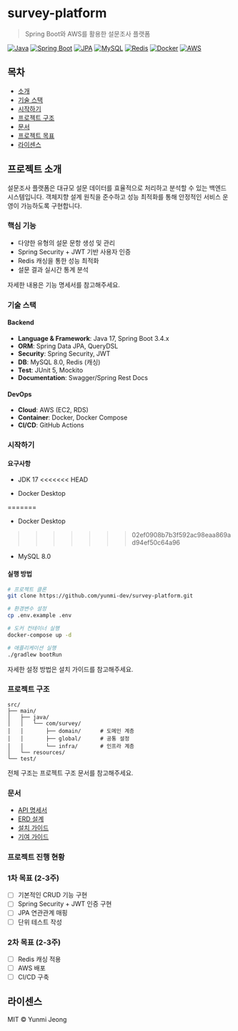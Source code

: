 # survey-platform

> Spring Boot와 AWS를 활용한 설문조사 플랫폼

[![Java](https://img.shields.io/badge/Java-17-007396?logo=java)](https://adoptium.net/)
[![Spring Boot](https://img.shields.io/badge/Spring_Boot-3.4.2-6DB33F?logo=springboot)](https://spring.io/projects/spring-boot)
[![JPA](https://img.shields.io/badge/JPA-3.2.x-6DB33F?logo=hibernate)](https://spring.io/projects/spring-data-jpa)
[![MySQL](https://img.shields.io/badge/MySQL-8.0-4479A1?logo=mysql&logoColor=white)](https://www.mysql.com/)
[![Redis](https://img.shields.io/badge/Redis-7.0-DC382D?logo=redis&logoColor=white)](https://redis.io/)
[![Docker](https://img.shields.io/badge/Docker-24.0.5-2496ED?logo=docker&logoColor=white)](https://www.docker.com/)
[![AWS](https://img.shields.io/badge/AWS-EC2_&_RDS-232F3E?logo=amazonaws)](https://aws.amazon.com/)


## 목차
- [소개](#프로젝트-소개)
- [기술 스택](#기술-스택)
- [시작하기](#실행-방법)
- [프로젝트 구조](#프로젝트-구조)
- [문서](#문서)
- [프로젝트 목표](#프로젝트-목표)
- [라이센스](#라이센스)


## 프로젝트 소개

설문조사 플랫폼은 대규모 설문 데이터를 효율적으로 처리하고 분석할 수 있는 백엔드 시스템입니다. 객체지향 설계 원칙을 준수하고 성능 최적화를 통해 안정적인 서비스 운영이 가능하도록 구현합니다.


### 핵심 기능

- 다양한 유형의 설문 문항 생성 및 관리
- Spring Security + JWT 기반 사용자 인증
- Redis 캐싱을 통한 성능 최적화
- 설문 결과 실시간 통계 분석

자세한 내용은 기능 명세서를 참고해주세요.


### 기술 스택

#### Backend
- **Language & Framework**: Java 17, Spring Boot 3.4.x
- **ORM**: Spring Data JPA, QueryDSL
- **Security**: Spring Security, JWT
- **DB**: MySQL 8.0, Redis (캐싱)
- **Test**: JUnit 5, Mockito
- **Documentation**: Swagger/Spring Rest Docs

#### DevOps
- **Cloud**: AWS (EC2, RDS)
- **Container**: Docker, Docker Compose
- **CI/CD**: GitHub Actions


### 시작하기

#### 요구사항

- JDK 17
<<<<<<< HEAD

- Docker Desktop

=======
  
- Docker Desktop
  
>>>>>>> 02ef0908b7b3f592ac98eaa869ad94ef50c64a96
- MySQL 8.0

#### 실행 방법
```bash
# 프로젝트 클론
git clone https://github.com/yunmi-dev/survey-platform.git

# 환경변수 설정
cp .env.example .env

# 도커 컨테이너 실행
docker-compose up -d

# 애플리케이션 실행
./gradlew bootRun
```
자세한 설정 방법은 설치 가이드를 참고해주세요.


### 프로젝트 구조

```
src/
├── main/
│   ├── java/
│   │   └── com/survey/
│   │       ├── domain/      # 도메인 계층
│   │       ├── global/      # 공통 설정
│   │       └── infra/       # 인프라 계층
│   └── resources/
└── test/
```
전체 구조는 프로젝트 구조 문서를 참고해주세요.


### 문서
- [API 명세서](./docs/API_SPECIFICATION.md)
- [ERD 설계](./docs/ERD.md)
- [설치 가이드](./docs/INSTALLATION.md)
- [기여 가이드](./docs/CONTRIBUTING.md)


### 프로젝트 진행 현황

### 1차 목표 (2-3주)
- [ ] 기본적인 CRUD 기능 구현
- [ ] Spring Security + JWT 인증 구현
- [ ] JPA 연관관계 매핑
- [ ] 단위 테스트 작성

### 2차 목표 (2-3주)
- [ ] Redis 캐싱 적용
- [ ] AWS 배포
- [ ] CI/CD 구축

## 라이센스
MIT © Yunmi Jeong